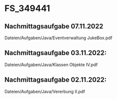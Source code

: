 # FS_349441

## Nachmittagsaufgabe 07.11.2022
Dateien/Aufgaben/Java/Eventverwaltung JukeBox.pdf

## Nachmittagsaufgabe 03.11.2022:
Dateien/Aufgaben/Java/Klassen Objekte IV.pdf


## Nachmittagsaufgabe 02.11.2022:
Dateien/Aufgaben/Java/Vererbung II.pdf
